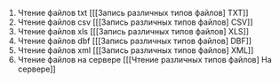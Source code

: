 
1) Чтение файлов txt [[[Запись различных типов файлов] TXT]]
2) Чтение файлов csv [[[Запись различных типов файлов] CSV]]
3) Чтение файлов xls  [[[Запись различных типов файлов] XLS]]
4) Чтение файлов dbf  [[[Запись различных типов файлов] DBF]]
5) Чтение файлов xml  [[[Запись различных типов файлов] XML]]
6) Чтение файлов на сервере [[[Чтение различных типов файлов] На сервере]]
